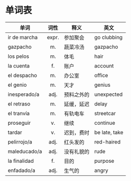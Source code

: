 # 单词表

| 单词 | 词性 | 释义 | 英文 |
| --- | :----: | --- | --- |
| ir de marcha | expr. | 参加聚会 | go clubbing |
| gazpacho | m. | 蔬菜冷汤 | gazpacho |
| los pelos | m. | 体毛 | hair |
| la cuenta | f. | 账户 | account |
| el despacho | m. | 办公室 | office |
| el genio | m. | 天才 | genius |
| inesperado/a | adj. | 预料之外的 | unexpected |
| el retraso | m. | 延缓，延迟 | delay |
| el tranvía | m. | 有轨电车 | streetcar |
| proseguir | v. | 继续 | continue |
| tardar | v. | 迟到，费时 | be late, take |
| pelirrojo/a | adj. | 红头发的 | red-haired |
| maleducado/a | adj. | 没有礼貌的 | rude |
| la finalidad | f. | 目的 | purpose |
| enfadado/a | adj. | 生气的 | angry | 
